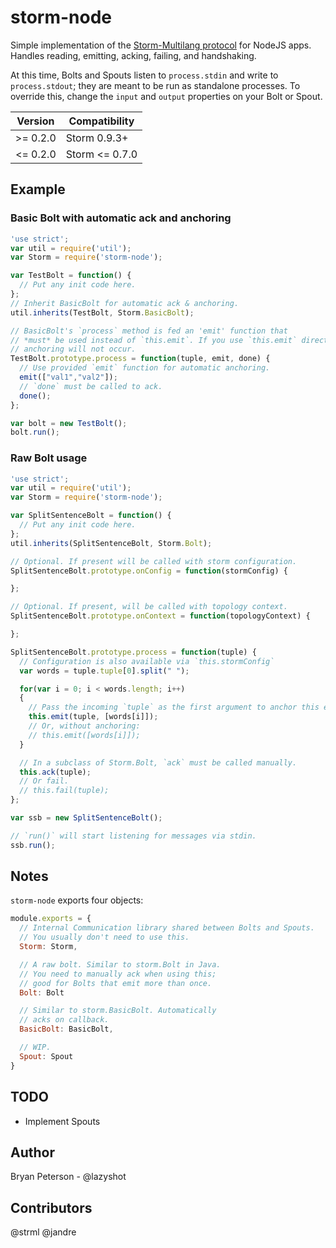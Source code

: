 # storm-node

Simple implementation of the [Storm-Multilang protocol](https://github.com/nathanmarz/storm/wiki/Multilang-protocol)
for NodeJS apps. Handles reading, emitting, acking, failing, and handshaking.

At this time, Bolts and Spouts listen to `process.stdin` and write to `process.stdout`; they are meant to be run
as standalone processes. To override this, change the `input` and `output` properties on your Bolt or Spout.

| Version  | Compatibility  |
|----------|----------------|
|>= 0.2.0  | Storm 0.9.3+   |
|<= 0.2.0  | Storm <= 0.7.0 |

## Example

### Basic Bolt with automatic ack and anchoring

```javascript
'use strict';
var util = require('util');
var Storm = require('storm-node');

var TestBolt = function() {
  // Put any init code here.
};
// Inherit BasicBolt for automatic ack & anchoring.
util.inherits(TestBolt, Storm.BasicBolt);

// BasicBolt's `process` method is fed an 'emit' function that
// *must* be used instead of `this.emit`. If you use `this.emit` directly,
// anchoring will not occur.
TestBolt.prototype.process = function(tuple, emit, done) {
  // Use provided `emit` function for automatic anchoring.
  emit(["val1","val2"]);
  // `done` must be called to ack.
  done();
};

var bolt = new TestBolt();
bolt.run();
```

### Raw Bolt usage

```javascript
'use strict';
var util = require('util');
var Storm = require('storm-node');

var SplitSentenceBolt = function() {
  // Put any init code here.
};
util.inherits(SplitSentenceBolt, Storm.Bolt);

// Optional. If present will be called with storm configuration.
SplitSentenceBolt.prototype.onConfig = function(stormConfig) {

};

// Optional. If present, will be called with topology context.
SplitSentenceBolt.prototype.onContext = function(topologyContext) {

};

SplitSentenceBolt.prototype.process = function(tuple) {
  // Configuration is also available via `this.stormConfig`
  var words = tuple.tuple[0].split(" ");

  for(var i = 0; i < words.length; i++)
  {
    // Pass the incoming `tuple` as the first argument to anchor this emit.
    this.emit(tuple, [words[i]]);
    // Or, without anchoring:
    // this.emit([words[i]]);
  }

  // In a subclass of Storm.Bolt, `ack` must be called manually.
  this.ack(tuple);
  // Or fail.
  // this.fail(tuple);
};

var ssb = new SplitSentenceBolt();

// `run()` will start listening for messages via stdin.
ssb.run();
```

## Notes

`storm-node` exports four objects:

```javascript
module.exports = {
  // Internal Communication library shared between Bolts and Spouts.
  // You usually don't need to use this.
  Storm: Storm,

  // A raw bolt. Similar to storm.Bolt in Java.
  // You need to manually ack when using this;
  // good for Bolts that emit more than once.
  Bolt: Bolt

  // Similar to storm.BasicBolt. Automatically
  // acks on callback.
  BasicBolt: BasicBolt,

  // WIP.
  Spout: Spout
}
```

## TODO

* Implement Spouts

## Author

Bryan Peterson - @lazyshot

## Contributors

@strml
@jandre
